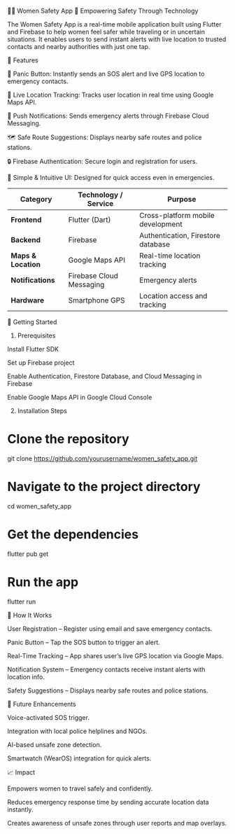 👩‍🦰 Women Safety App
🚨 Empowering Safety Through Technology

The Women Safety App is a real-time mobile application built using Flutter and Firebase to help women feel safer while traveling or in uncertain situations. It enables users to send instant alerts with live location to trusted contacts and nearby authorities with just one tap.

📱 Features

🔴 Panic Button: Instantly sends an SOS alert and live GPS location to emergency contacts.

📍 Live Location Tracking: Tracks user location in real time using Google Maps API.

📢 Push Notifications: Sends emergency alerts through Firebase Cloud Messaging.

🗺 Safe Route Suggestions: Displays nearby safe routes and police stations.

🔒 Firebase Authentication: Secure login and registration for users.

🧭 Simple & Intuitive UI: Designed for quick access even in emergencies.


| **Category**        | **Technology / Service** | **Purpose**                        |
| ------------------- | ------------------------ | ---------------------------------- |
| **Frontend**        | Flutter (Dart)           | Cross-platform mobile development  |
| **Backend**         | Firebase                 | Authentication, Firestore database |
| **Maps & Location** | Google Maps API          | Real-time location tracking        |
| **Notifications**   | Firebase Cloud Messaging | Emergency alerts                   |
| **Hardware**        | Smartphone GPS           | Location access and tracking       |

🚀 Getting Started
1. Prerequisites

Install Flutter SDK

Set up Firebase project

Enable Authentication, Firestore Database, and Cloud Messaging in Firebase

Enable Google Maps API in Google Cloud Console

2. Installation Steps
# Clone the repository
git clone https://github.com/yourusername/women_safety_app.git

# Navigate to the project directory
cd women_safety_app

# Get the dependencies
flutter pub get

# Run the app
flutter run

🧩 How It Works

User Registration – Register using email and save emergency contacts.

Panic Button – Tap the SOS button to trigger an alert.

Real-Time Tracking – App shares user’s live GPS location via Google Maps.

Notification System – Emergency contacts receive instant alerts with location info.

Safety Suggestions – Displays nearby safe routes and police stations.

🧠 Future Enhancements

Voice-activated SOS trigger.

Integration with local police helplines and NGOs.

AI-based unsafe zone detection.

Smartwatch (WearOS) integration for quick alerts.

📈 Impact

Empowers women to travel safely and confidently.

Reduces emergency response time by sending accurate location data instantly.

Creates awareness of unsafe zones through user reports and map overlays.

